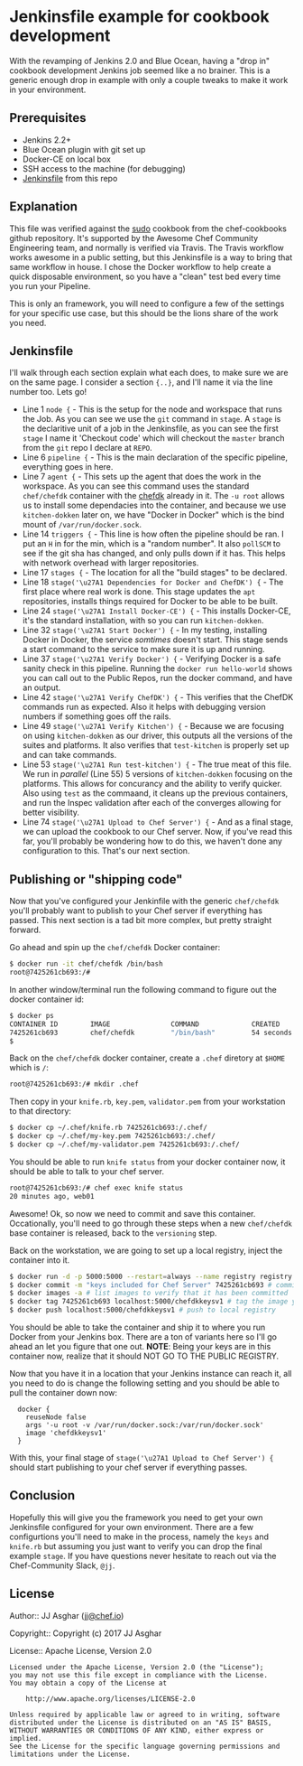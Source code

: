 # Jenkinsfile example for cookbook development

With the revamping of Jenkins 2.0 and Blue Ocean, having a "drop in" cookbook
development Jenkins job seemed like a no brainer. This is a generic enough drop
in example with only a couple tweaks to make it work in your environment.

## Prerequisites

- Jenkins 2.2+
- Blue Ocean plugin with git set up
- Docker-CE on local box
- SSH access to the machine (for debugging)
- [Jenkinsfile](./Jenkinsfile) from this repo

## Explanation

This file was verified against the [sudo][sudo] cookbook from the chef-cookbooks
github repository. It's supported by the Awesome Chef Community Engineering team,
and normally is verified via Travis. The Travis workflow works awesome in a public
setting, but this Jenkinsfile is a way to bring that same workflow in house. I chose
the Docker workflow to help create a quick disposable environment, so you have a "clean"
test bed every time you run your Pipeline.

This is only an framework, you will need to configure a few of the settings for your
specific use case, but this should be the lions share of the work you need.

## Jenkinsfile

I'll walk through each section explain what each does, to make sure we are on the same
page. I consider a section `{..}`, and I'll name it via the line number too. Lets go!

- Line 1 `node {` - This is the setup for the node and workspace that runs the Job. As you can see we use the `git` command in `stage`. A `stage` is the declaritive unit of a job in the Jenkinsfile, as you can see the first `stage` I name it 'Checkout code' which will checkout the `master` branch from the `git` repo I declare at `REPO`.
- Line 6 `pipeline {` - This is the main declaration of the specific pipeline, everything goes in here.
- Line 7 `agent {` - This sets up the agent that does the work in the workspace. As you can see this command uses the standard `chef/chefdk` container with the [chefdk][chefdk] already in it. The `-u root` allows us to install some dependacies into the container, and because we use `kitchen-dokken` later on, we have "Docker in Docker" which is the bind mount of `/var/run/docker.sock`.
- Line 14 `triggers {` - This line is how often the pipeline should be ran. I put an `H` in for the min, which is a "random number". It also `pollSCM` to see if the git sha has changed, and only pulls down if it has. This helps with network overhead with larger repositories.
- Line 17 `stages {` - The location for all the "build stages" to be declared.
- Line 18 `stage('\u27A1 Dependencies for Docker and ChefDK') {` - The first place where real work is done. This stage updates the `apt` repositories, installs things required for Docker to be able to be built.
- Line 24 `stage('\u27A1 Install Docker-CE') {` - This installs Docker-CE, it's the standard installation, with so you can run `kitchen-dokken`.
- Line 32 `stage('\u27A1 Start Docker') {` - In my testing, installing Docker in Docker, the service _somtimes_ doesn't start. This stage sends a start command to the service to make sure it is up and running.
- Line 37 `stage('\u27A1 Verify Docker') {` - Verifying Docker is a safe sanity check in this pipeline. Running the `docker run hello-world` shows you can call out to the Public Repos, run the docker command, and have an output.
- Line 42 `stage('\u27A1 Verify ChefDK') {` - This verifies that the ChefDK commands run as expected. Also it helps with debugging version numbers if something goes off the rails.
- Line 49 `stage('\u27A1 Verify Kitchen') {` - Because we are focusing on using `kitchen-dokken` as our driver, this outputs all the versions of the suites and platforms. It also verifies that `test-kitchen` is properly set up and can take commands.
- Line 53 `stage('\u27A1 Run test-kitchen') {` - The true meat of this file. We run in _parallel_ (Line 55) 5 versions of `kitchen-dokken` focusing on the platforms. This allows for concurancy and the ability to verify quicker. Also using `test` as the commaand, it cleans up the previous containers, and run the Inspec validation after each of the converges allowing for better visibility.
- Line 74 `stage('\u27A1 Upload to Chef Server') {` - And as a final stage, we can upload the cookbook to our Chef server. Now, if you've read this far, you'll probably be wondering how to do this, we haven't done any configuration to this. That's our next section.

## Publishing or "shipping code"

Now that you've configured your Jenkinfile with the generic `chef/chefdk` you'll
probably want to publish to your Chef server if everything has passed. This next
section is a tad bit more complex, but pretty straight forward.

Go ahead and spin up the `chef/chefdk` Docker container:

```bash
$ docker run -it chef/chefdk /bin/bash
root@7425261cb693:/#
```

In another window/terminal run the following command to figure out the docker container id:

```bash
$ docker ps
CONTAINER ID        IMAGE               COMMAND             CREATED             STATUS              PORTS               NAMES
7425261cb693        chef/chefdk         "/bin/bash"         54 seconds ago      Up 53 seconds                           laughing_lovelace
$
```

Back on the `chef/chefdk` docker container, create a `.chef` diretory at `$HOME` which is `/`:

```bash
root@7425261cb693:/# mkdir .chef
```

Then copy in your `knife.rb`, `key.pem`, `validator.pem` from your workstation to that directory:

```bash
$ docker cp ~/.chef/knife.rb 7425261cb693:/.chef/
$ docker cp ~/.chef/my-key.pem 7425261cb693:/.chef/
$ docker cp ~/.chef/my-validator.pem 7425261cb693:/.chef/
```

You should be able to run `knife status` from your docker container now, it should be able to talk to your
chef server.

```bash
root@7425261cb693:/# chef exec knife status
20 minutes ago, web01
```

Awesome! Ok, so now we need to commit and save this container. Occationally, you'll need to go through these
steps when a new `chef/chefdk` base container is released, back to the `versioning` step.

Back on the workstation, we are going to set up a local registry, inject the container into it.

```bash
$ docker run -d -p 5000:5000 --restart=always --name registry registry:2 # start up registry container if not already started
$ docker commit -m "keys included for Chef Server" 7425261cb693 # commit the changes to the container
$ docker images -a # list images to verify that it has been committed
$ docker tag 7425261cb693 localhost:5000/chefdkkeysv1 # tag the image you commited
$ docker push localhost:5000/chefdkkeysv1 # push to local registry
```

You should be able to take the container and ship it to where you run Docker from your Jenkins box. There are
a ton of variants here so I'll go ahead an let you figure that one out. **NOTE**: Being your keys are in this container
now, realize that it should NOT GO TO THE PUBLIC REGISTRY.

Now that you have it in a location that your Jenkins instance can reach it, all you need to do is change the following setting
and you should be able to pull the container down now:

```
  docker {
    reuseNode false
    args '-u root -v /var/run/docker.sock:/var/run/docker.sock'
    image 'chefdkkeysv1'
  }
```

With this, your final stage of `stage('\u27A1 Upload to Chef Server') {` should start publishing to your
chef server if everything passes.

## Conclusion

Hopefully this will give you the framework you need to get your own Jenkinsfile configured for your own environment.
There are a few configurtions you'll need to make in the process, namely the `keys` and `knife.rb` but assuming you
just want to verify you can drop the final example `stage`. If you have questions never hesitate to reach out via
the Chef-Community Slack, `@jj`.

## License

Author:: JJ Asghar ([jj@chef.io](mailto:jj@chef.io))

Copyright:: Copyright (c) 2017 JJ Asghar

License:: Apache License, Version 2.0

```text
Licensed under the Apache License, Version 2.0 (the "License");
you may not use this file except in compliance with the License.
You may obtain a copy of the License at

    http://www.apache.org/licenses/LICENSE-2.0

Unless required by applicable law or agreed to in writing, software
distributed under the License is distributed on an "AS IS" BASIS,
WITHOUT WARRANTIES OR CONDITIONS OF ANY KIND, either express or implied.
See the License for the specific language governing permissions and
limitations under the License.
```

[chefdk]: http://chefdk.io
[sudo]: https://github.com/chef-cookbooks/sudo
